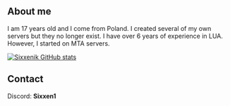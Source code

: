 ## About me
I am 17 years old and I come from Poland. I created several of my own servers but they no longer exist. I have over 6 years of experience in LUA. However, I started on MTA servers.

[![Sixxenik GitHub stats](https://github-readme-stats.vercel.app/api?username=Sixxenik)](https://github.com/anuraghazra/github-readme-stats)

## Contact
Discord: <b>Sixxen1</b>
